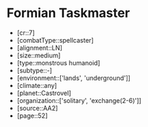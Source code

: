 
# Formian Taskmaster

- [cr::7]
- [combatType::spellcaster]
- [alignment::LN]
- [size::medium]
- [type::monstrous humanoid]
- [subtype::-]
- [environment::['lands', 'underground']]
- [climate::any]
- [planet::Castrovel]
- [organization::['solitary', 'exchange(2-6)']]
- [source::AA2]
- [page::52]
